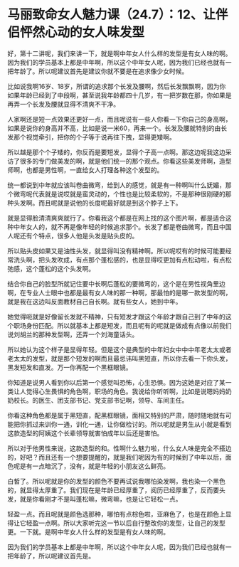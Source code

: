# 马丽致命女人魅力课（24.7）：12、让伴侣怦然心动的女人味发型

好，第十二讲呢，我们来讲一下，就是啊中年女人什么样的发型是有女人味的啊。因为我们的学员基本上都是中年啊，所以这个中年女人呢，因为我们已经也就有一把年龄了。所以呢建议首先是建议你就不要是在追求像少女时候。

比如说我啊16岁、18岁，所谓的追求那个长发及腰啊，然后长发飘飘啊，因为你如果年龄已经到了中段啊，甚至说我年龄都四十几岁，有一把岁数在那，你如果是再弄一个长发及腰就显得不清爽不干净。

人家啊还是短一点效果还更好一点，而且呢说有一些人你看一下你自己的身高啊，如果是说你的身高并不高，比如是说一米60，再来一个。长发及腰就特别的由长发那个视觉牵引，把你的个子等于说再往下拽，显得更矮啊。

所以越是那个个子矮的，你反而是要短发，显得个子高一点啊。那这边呢我这边采访了很多的专门做美发的啊，就是他们统一的那个观点。你看这些美发师啊，造型师啊，也都是男性啊，一直给女人打理各种这个发型的。

统一都说到中年就应该叫卷曲微弯，给到人的感觉，就是有一种啊叫什么妩媚，那个微弯呢代表就是说哎就是蛮灵动的，个性也是比较柔软的，不是那种很刚硬的那种头发啊。而且呢就是说他的长度呢最好就是到这个脖子上下。

就是显得脸清清爽爽就行了。你看我这个都是在网上找的这个图片啊，都是适合这种中年女人的，就不再是像年轻的时候追求那个。长发了都是卷曲微弯，而且中国人呢还有个特点，很多人他是头发是贴头皮的。

所以贴头皮如果又是油性头发，就显得叫没有精神啊。所以呢哎有的时候可能要经常洗头啊，把头发吹成，有点那个蓬松感的，也是显得哎更加有点松动啦，有点松弛感，这个蓬松的这个头发啊。

结合你自己的脸型所就记住要中长啊后蓬松的要微弯的，这个是在男性视角里边啊，在专业人士眼中也都是最有女人味的那一种啊，那最怕的是哪一款发型的啊，就是我在这边叫反面教材自己自长啊。就有些女人，她到中年。

她觉得呃就是好像留长发就不精神，只有短发才跟这个年龄才跟自己到了中年的这个职场身份匹配。所以就基本上都是短发，而且呢有的呢就是做成有点像以前我们说刘胡兰的那种发型啊，还弄一个刘海童话头。

所以她认为这个样子是显得年轻。但是这个是典型的中年妇女中中中年老太太或者老太太的发型，就是那个短发的啊而且最忌讳叫黑短直，所以你去看一下你头发，黑发短发和直发。万一你再配一个黑框眼镜。

你知道是说男人看到你以后第一个感觉叫恐怖，心生恐惧。因为这她是对应了某一类让人觉得心生畏惧的角色啊，职场的角色。我说给你听听啊，比如是说嗯妈妈奶奶校长。的医生、团支部书记、党支部书记啊，领导、车间主任。

你看这种角色都是属于黑短直，配黑框眼镜，面相又特别的严肃，随时随地就有可能把你抓过来训你一通，训化一通，让你做检讨的。所以呢就是男生从小就是看到这款造型的阿姨这个长辈领导就害怕成年以后还是害怕。

所以对于他男性来说，这款造型的和。性啊什么魅力啦，什么女人味是完全不搭边的，好吧？而且还有一个想要提醒的，就是我们呢因为有的时候到了中年以后，面色呢是有一点暗沉了，没有，就是年轻的小朋友这么鲜亮。

白皙了。所以呢就是你的发型的颜色不要再试说我哪怕染发啊，我也染一个黑色的，就显得太厚重了。我们现在是年龄已经厚重了，阅历已经厚重了，反而要头发，就是你看刚才不是叫蓬松嘛，微弯嘛，也是让它轻松一点。

轻盈一点。而且呢就是颜色选那种，哪怕有点棕色啦，亚麻色了，也是在颜色上显得让它轻盈一点啊。所以大家听完这一节以后自行整改你的发型，让自己的发型更。一下就。是啊中年女人什么样的发型是有女人味的啊。

因为我们的学员基本上都是中年啊，所以这个中年女人呢，因为我们已经也就有一把年龄了，所以呢建议首先是。